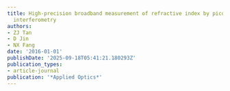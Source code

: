 ```yaml
---
title: High-precision broadband measurement of refractive index by picosecond real-time
  interferometry
authors:
- ZJ Tan
- D Jin
- NX Fang
date: '2016-01-01'
publishDate: '2025-09-18T05:41:21.180293Z'
publication_types:
- article-journal
publication: '*Applied Optics*'
---
```

